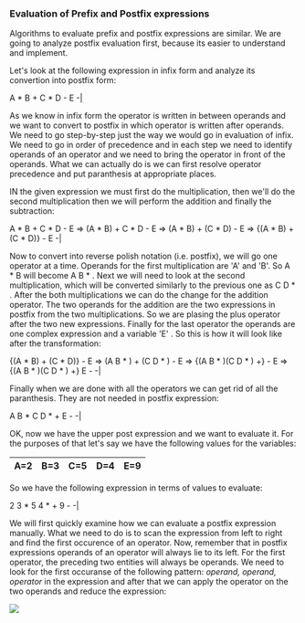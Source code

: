### Evaluation of Prefix and Postfix expressions

Algorithms to evaluate prefix and postfix expressions are similar. We are going to analyze postfix evaluation first, because its easier to understand and implement. 

Let's look at the following expression in infix form and analyze its convertion into postfix form:

A * B + C * D - E
-|

As we know in infix form the operator is written in between operands and we want to convert to postfix in which operator is written after operands. We need to go step-by-step just the way we would go in evaluation of infix. We need to go in order of precedence and in each step we need to identify operands of an operator and we need to bring the operator in front of the operands. What we can actually do is we can first resolve operator precedence and put paranthesis at appropriate places. 

IN the given expression we must first do the multiplication, then we'll do the second multiplication then we will perform the addition and finally the subtraction:

A * B + C * D - E ⇒ (A * B) + C * D - E ⇒ (A * B) + (C * D) - E ⇒ {(A * B) + (C * D)} - E
-|

Now to convert into reverse polish notation (i.e. postfix), we will go one operator at a time. Operands for the first multiplication are 'A' and 'B'. So A * B will become A B * . Next we will need to look at the second multiplication, which will be converted similarly to the previous one as C D * . After the both multiplications we can do the change for the addition operator. The two operands for the addition are the two expressions in postfix from the two multiplications. So we are plasing the plus operator after the two new expressions. Finally for the last operator the operands are one complex expression and a variable 'E' . So this is how it will look like after the transformation:

{(A * B) + (C * D)} - E ⇒ (A B * ) + (C D * ) - E ⇒ {(A B * )(C D * ) +} - E ⇒ {(A B * )(C D * ) +} E - 
-|

Finally when we are done with all the operators we can get rid of all the paranthesis. They are not needed in postfix expression:

A B * C D * + E -
-|

OK, now we have the upper post expression and we want to evaluate it. For the purposes of that let's say we have the following values for the variables:

A=2|B=3|C=5|D=4|E=9
-|-|-|-|-

So we have the following expression in terms of values to evaluate:

2 3 * 5 4 * + 9 -
-|

We will first quickly examine how we can evaluate a postfix expression manually. What we need to do is to scan the expression from left to right and find the first occurence of an operator. Now, remember that in postfix expressions operands of an operator will always lie to its left. For the first operator, the preceding two entities will always be operands. We need to look for the first occuranse of the following pattern: *operand, operand, operator* in the expression and after that we can apply the operator on the two operands and reduce the expression:

<img src="https://latex.codecogs.com/svg.latex?\Large&space;<op1><op2><operator>:2,3*5,4*+9-\Rightarrow{6,5,4*+9-}">
  

